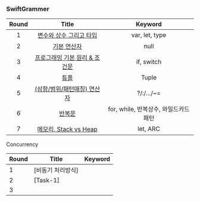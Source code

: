 <!--
<table>
    <tr>
        <td align="center">
            <img src="https://github.com/user-attachments/assets/c8c6815a-b3e9-4a22-b77b-b9eef06dd61b" alt="Simulator Screen Recording - iPhone 15 Pro Max - 2024-07-12 at 20 07 43" style="width: 200px;">
            <br>
            <figcaption>1. 앱 만들기 기초</figcaption>
        </td>
        <td align="center">
            <img src="https://github.com/user-attachments/assets/19f6dd1b-2ec8-42e7-99ea-d75072aba3fe" alt="Simulator Screen Recording - iPhone 15 Pro Max - 2024-07-12 at 17 58 27" style="width: 200px;">
            <br>
            <figcaption>2. 주사위 게임</figcaption>
        </td>
        <td align="center">
            <img src="https://github.com/user-attachments/assets/b687a148-7f5f-4685-acb2-a972ae672429" alt="Simulator Screen Recording - iPhone 15 Pro Max - 2024-07-12 at 19 58 14" style="width: 200px;">
            <br>
            <figcaption>3. 가위바위보 게임</figcaption>
        </td>
        <td align="center">
            <img src="https://github.com/user-attachments/assets/9620a87e-c8b5-47f1-8704-15cb96bdacb7" alt="Simulator Screen Recording - iPhone 15 Pro Max - 2024-07-12 at 19 58 14" style="width: 200px;">
            <br>
            <figcaption>4. 업다운 게임</figcaption>
        </td>
    </tr>
</table>  
-->



<!--<img src="https://github.com/user-attachments/assets/c8c6815a-b3e9-4a22-b77b-b9eef06dd61b" alt="Simulator Screen Recording - iPhone 15 Pro Max - 2024-07-12 at 20 07 43" style="width: 200px;"> | <img src="https://github.com/user-attachments/assets/19f6dd1b-2ec8-42e7-99ea-d75072aba3fe" alt="Simulator Screen Recording - iPhone 15 Pro Max - 2024-07-12 at 17 58 27" style="width: 200px;"> | <img src="https://github.com/user-attachments/assets/b687a148-7f5f-4685-acb2-a972ae672429" alt="Simulator Screen Recording - iPhone 15 Pro Max - 2024-07-12 at 19 58 14" style="width: 200px;"> | <img src="https://github.com/user-attachments/assets/9620a87e-c8b5-47f1-8704-15cb96bdacb7" alt="Simulator Screen Recording - iPhone 15 Pro Max - 2024-07-12 at 19 58 14" style="width: 200px;">-->
<!--:--------------:|:--------------:|:--------------:|:--------------:-->
<!--**1. 앱만들기 기초** | **2. 주사위 게임** | **3. 가위바위보 게임** | **4. 업다운 게임** -->


<!--#### App-->
<!--- UIKit, SwiftUI를 이용한 앱개발 실습입니다. -->
<!---->
<!--#### SwiftGrammer-->
<!--- 문법 요약 정리본 입니다-->
<!---->
<!--#### SwiftMaster-->
<!--- Bootcamp 자료 정리본 입니다-->


### SwiftGrammer

| Round |                            Title                             |                Keyword                |
| :---: | :----------------------------------------------------------: | :-----------------------------------: |
|   1   | [변수와 상수 그리고 타입](https://github.com/indextrown/Swift5/blob/main/1.%20SwiftGrammer/2025-02-10-%5BSwift-01%5D변수와%20상수%20그리고%20타입.md) |            var, let, type             |
|   2   | [기본 연산자](https://github.com/indextrown/Swift5/blob/main/1.%20SwiftGrammer/2025-02-10-%5BSwift-02%5D기본%20연산자.md) |                 null                  |
|   3   | [프로그래밍 기본 원리 & 조건문](https://github.com/indextrown/Swift5/blob/main/1.%20SwiftGrammer/2025-02-10-%5BSwift-03%5D프로그래밍%20기본%20원리와%20조건문.md) |              if, switch               |
|   4   | [튜플](https://github.com/indextrown/Swift5/blob/main/1.%20SwiftGrammer/2025-02-10-%5BSwift-04%5D튜플.md) |                 Tuple                 |
|   5   | [(삼항/범위/패턴매칭) 연산자](https://github.com/indextrown/Swift5/blob/main/1.%20SwiftGrammer/2025-02-10-%5BSwift-05%5D삼항범위패턴매칭%20연산자.md) |              ?/:/.../~=               |
|   6   | [반복문](https://github.com/indextrown/Swift5/blob/main/1.%20SwiftGrammer/2025-02-10-%5BSwift-06%5D반복문.md) | for, while, 반복상수, 와일드카드 패턴 |
|   7   | [메모리, Stack vs Heap](https://github.com/indextrown/Swift5/blob/main/1.%20SwiftGrammer/2025-02-10-%5BSwift-07%5D메모리.md) |               let, ARC                |



Concurrency

| Round | Title             | Keyword |
| ----- | ----------------- | ------- |
| 1     | [비동기 처리방식] |         |
| 2     | [Task-1]          |         |
| 3     |                   |         |

